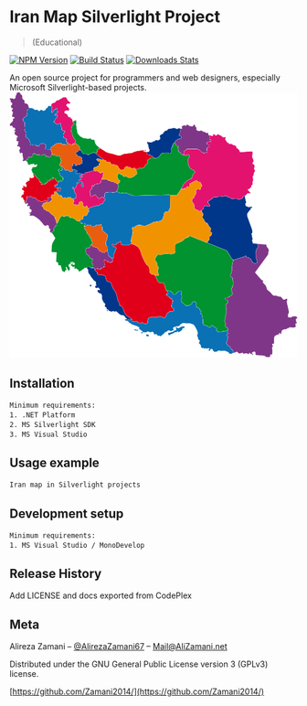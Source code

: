 # Iran Map Silverlight Project
> (Educational)

[![NPM Version][npm-image]][npm-url]
[![Build Status][travis-image]][travis-url]
[![Downloads Stats][npm-downloads]][npm-url]

An open source project for programmers and web designers, especially Microsoft Silverlight-based projects.
![](https://github.com/Zamani2014/Iran-Map-Silverlight-Application/blob/master/docs/Home_image0.png)

## Installation

```sh
Minimum requirements:
1. .NET Platform 
2. MS Silverlight SDK
3. MS Visual Studio
```


## Usage example

```sh
Iran map in Silverlight projects
```

## Development setup

```sh
Minimum requirements:
1. MS Visual Studio / MonoDevelop
```

## Release History

Add LICENSE and docs exported from CodePlex

## Meta

Alireza Zamani – [@AlirezaZamani67](https://twitter.com/AlirezaZamani67) – Mail@AliZamani.net

Distributed under the GNU General Public License version 3 (GPLv3) license.

[https://github.com/Zamani2014/](https://github.com/Zamani2014/)

[npm-image]: https://img.shields.io/npm/v/datadog-metrics.svg?style=flat-square
[npm-url]: https://npmjs.org/package/datadog-metrics
[npm-downloads]: https://img.shields.io/npm/dm/datadog-metrics.svg?style=flat-square
[travis-image]: https://img.shields.io/travis/dbader/node-datadog-metrics/master.svg?style=flat-square
[travis-url]: https://travis-ci.org/dbader/node-datadog-metrics
